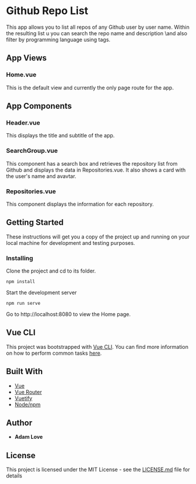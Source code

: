 # Github Repo List

This app allows you to list all repos of any Github user by user name. Within the resulting list u you can search the repo name and description \and also filter by programming language using tags.

## App Views

### Home.vue

This is the default view and currently the only page route for the app.

## App Components

### Header.vue

This displays the title and subtitle of the app.

### SearchGroup.vue

This component has a search box and retrieves the repository list from Github and displays the data in Repositories.vue. It also shows a card with the user's name and avavtar.

### Repositories.vue

This component displays the information for each repository.

## Getting Started

These instructions will get you a copy of the project up and running on your local machine for development and testing purposes.

### Installing

Clone the project and cd to its folder.

```
npm install
```

Start the development server

```
npm run serve
```

Go to http://localhost:8080 to view the Home page.

## Vue CLI

This project was bootstrapped with [Vue CLI](https://github.com/vuejs/vue-cli). You can find more information on how to perform common tasks [here](https://cli.vuejs.org/).

## Built With

- [Vue](https://github.com/vuejs/vue)
- [Vue Router](https://github.com/vuejs/vue-router)
- [Vuetify](https://github.com/vuetifyjs/vuetify)
- [Node/npm](https://github.com/nodejs/node)

## Author

- **Adam Love**

## License

This project is licensed under the MIT License - see the [LICENSE.md](LICENSE.md) file for details
